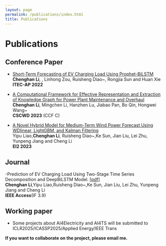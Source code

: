 ```yaml
---
layout: page
permalink: /publications/index.html
title: Publications
---
```


# Publications





## Conference Paper
- [Short-Term Forecasting of EV Charging Load Using Prophet-BiLSTM](https://ieeexplore.ieee.org/abstract/document/9942039)
<br>**Chenghan Li**, , Linhong Zou, Ruisheng Diao~, Rongjia Sun and Huan Xie<br> **ITEC-AP 2022**

- [A Computational Framework for Effective Representation and Extraction of Knowledge Graph for Power Plant Maintenance and Overhaul](https://ieeexplore.ieee.org/abstract/document/10152005)
<br>**Chenghan Li**, Mingchen Li, Hanzhen Lu, Jiabao Pan, Bo Qin, Hongwei Wang~<br> **CSCWD 2023** (CCF C)

- [A Novel Hybrid Model for Medium-Term Wind Power Forecast Using WDlinear, LightGBM, and Kalman Filtering](https://ieeexplore.ieee.org/abstract/document/10512357)
<br>Yipu Liao,**Chenghan Li**, Ruisheng Diao~,Ke Sun, Jian Liu, Lei Zhu, Yunpeng Jiang and Cheng Li<br> **EI2 2023** 



## Journal
-Prediction of EV Charging Load Using Two-Stage Time Series Decomposition and DeepBiLSTM Model. [[pdf]](https://ieeexplore.ieee.org/abstract/document/10177923) <br>**Chenghan Li**,Yipu Liao,Ruisheng Diao~,Ke Sun, Jian Liu, Lei Zhu, Yunpeng Jiang and Cheng Li<br> **IEEE Access**(IF 3.9)



## Working paper
- Some projects about AI4Electricity and AI4TS will be submitted to ICLR2025/ICASSP2025/Applied Energy/IEEE Trans

**If you want to collaborate on the project, please email me.**
